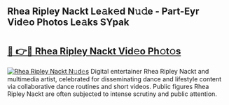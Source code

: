 ## Rhea Ripley Nackt Le𝚊k𝚎d N𝚞𝚍e - Part-Eyr Vid𝚎o Photos Le𝚊ks SYpak

# <h2><a href="http://fb7m1i.evod.top/?m=Rhea+Ripley+Nackt">🔗 👉🔴 Rhea Ripley Nackt Vid𝚎o Ph𝚘t𝚘s</a></h2>

[![Rhea Ripley Nackt N𝚞d𝚎s](https://i.imgur.com/8V9OHl7.gif)](http://fb7m1i.evod.top/?m=Rhea+Ripley+Nackt)
Digital entertainer Rhea Ripley Nackt and multimedia artist, celebrated for disseminating dance and lifestyle content via collaborative dance routines and short videos. Public figures Rhea Ripley Nackt are often subjected to intense scrutiny and public attention. 
